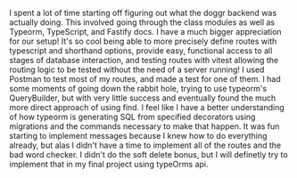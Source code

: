 I spent a lot of time starting off figuring out what the doggr backend was actually doing. This involved going through
the class modules as well as Typeorm, TypeScript, and Fastify docs. I have a much bigger appreciation for our setup! 
It's so cool being able to more precisely define routes with typescript and shorthand options, provide easy, functional
access to all stages of database interaction, and testing routes with vitest allowing the routing logic to be tested
without the need of a server running! I used Postman to test most of my routes, and made a test for one of them. I
had some moments of going down the rabbit hole, trying to use typeorm's QueryBuilder, but with very little success and
eventually found the much more direct approach of using find. I feel like I have a better understanding of how typeorm
is generating SQL from specified decorators using migrations and the commands necessary to make that happen. It was fun
starting to implement messages because I knew how to do everything already, but alas I didn't have a time to implement 
all of the routes and the bad word checker. I didn't do the soft delete bonus, but I will definetly try to implement
that in my final project using typeOrms api.